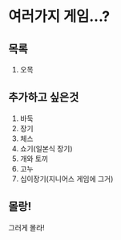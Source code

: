 # 여러가지 게임...?
## 목록
1. 오목
## 추가하고 싶은것
1. 바둑
2. 장기
3. 체스
4. 쇼기(일본식 장기)
5. 개와 토끼
6. 고누
7. 십이장기(지니어스 게임에 그거)
## 몰랑!
그러게 몰라!